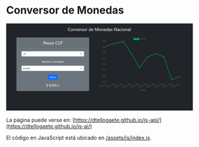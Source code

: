 # Conversor de Monedas

![Conversor de Monedas](/assets/img/img.png "Conversor de Monedas")

La página puede verse en: [https://dtellogaete.github.io/js-api/](https://dtellogaete.github.io/js-ai/)

El código en JavaScript está ubicado en [/assets/js/index.js](/assets/js/index.js).